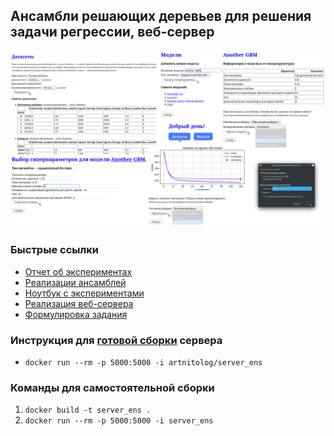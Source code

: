 ## Ансамбли решающих деревьев для решения задачи регрессии, веб-сервер
![demo](screens/demo.png)

### Быстрые ссылки
* [Отчет об экспериментах](experiments/report.pdf)
* [Реализации ансамблей](ensembles/)
* [Ноутбук с экспериментами](experiments/experiments.ipynb)
* [Реализация веб-сервера](app/)
* [Формулировка задания](task/task3.pdf)

### Инструкция для [готовой сборки](https://hub.docker.com/r/artnitolog/server_ens) сервера
* `docker run --rm -p 5000:5000 -i artnitolog/server_ens`

### Команды для самостоятельной сборки 
1. `docker build -t server_ens .`
2. `docker run --rm -p 5000:5000 -i server_ens`
